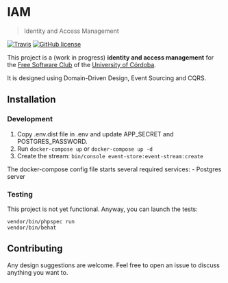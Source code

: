 # IAM
> Identity and Access Management

<p align="center">

[![Travis](https://img.shields.io/travis/aulasoftwarelibre/iam.svg?style=for-the-badge)](https://github.com/aulasoftwarelibre/iam) [![GitHub license](https://img.shields.io/github/license/aulasoftwarelibre/iam.svg?style=for-the-badge)](https://github.com/aulasoftwarelibre/gata)

</p>

This project is a (work in progress) **identity and access management** for the [Free Software Club](https://www.uco.es/aulasoftwarelibre) of the [University of Córdoba](https://www.uco.es/).

It is designed using Domain-Driven Design, Event Sourcing and CQRS.

## Installation

### Development

1. Copy .env.dist file in .env and update APP_SECRET and POSTGRES_PASSWORD.
1. Run `docker-compose up` or `docker-compose up -d`
1. Create the stream: `bin/console event-store:event-stream:create`

The docker-compose config file starts several required services:
    - Postgres server


### Testing

This project is not yet functional. Anyway, you can launch the tests:

    vendor/bin/phpspec run
    vendor/bin/behat
 
## Contributing

Any design suggestions are welcome. Feel free to open an issue to discuss anything you want to.
